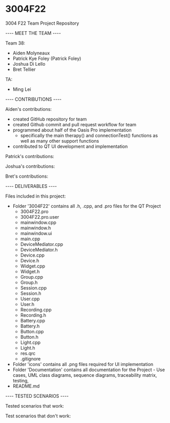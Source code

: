# 3004F22
3004 F22 Team Project Repository

---- MEET THE TEAM ----

Team 38:
- Aiden Molyneaux
- Patrick Kye Foley (Patrick Foley)
- Joshua Di Lello
- Bret Tellier

TA:
- Ming Lei

---- CONTRIBUTIONS ----

Aiden's contributions:
- created GitHub repository for team
- created Github commit and pull request workflow for team
- programmed about half of the Oasis Pro implementation
  - specifically the main therapy() and connectionTest() functions as well as many other support functions
- contributed to QT UI development and implementation

Patrick's contributions:


Joshua's contributions:


Bret's contributions:


---- DELIVERABLES ----

Files included in this project:
- Folder '3004F22' contains all .h, .cpp, and .pro files for the QT Project
  - 3004F22.pro
  - 3004F22.pro.user
  - mainwindow.cpp
  - mainwindow.h
  - mainwindow.ui
  - main.cpp
  - DeviceMediator.cpp
  - DeviceMediator.h
  - Device.cpp
  - Device.h
  - Widget.cpp
  - Widget.h
  - Group.cpp
  - Group.h
  - Session.cpp
  - Session.h
  - User.cpp
  - User.h
  - Recording.cpp
  - Recording.h
  - Battery.cpp
  - Battery.h
  - Button.cpp
  - Button.h
  - Light.cpp
  - Light.h
  - res.qrc
  - .gitignore
- Folder 'icons' contains all .png files required for UI implementation
- Folder 'Documentation' contains all documentation for the Project - Use cases, UML class diagrams, sequence diagrams, traceability matrix, testing, 
- README.md
  

---- TESTED SCENARIOS ----

Tested scenarios that work:


Test scenarios that don't work:
